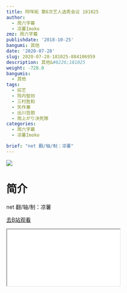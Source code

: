 ```yaml
---
title: 阿咩拓 第6次艺人选秀会议 181025
author:
  - 周六字幕
  - 凉薯Imoko
zmz: 周六字幕
publishdate: '2018-10-25'
bangumi: 其他
date: '2020-07-28'
slug: 2020-07-28-181025-884106959
description: 其他&#8226;181025
weight: -728.0
bangumis:
  - 其他
tags:
  - 综艺
  - 阵内智则
  - 三村胜和
  - 矢作兼
  - 出川哲朗
  - 雨上がり決死隊
categories:
  - 周六字幕
  - 凉薯Imoko

brief: "net 翻/轴/制：凉薯"
---
```

![](https://raw.githubusercontent.com/tcgriffith/owaraisite/master/static/tmpimg/252ab01b51904262f529c18192c0fc4028290bad.jpg.480.jpg)
# 简介  
net
翻/轴/制：凉薯  

[去B站观看](https://www.bilibili.com/video/av884106959/)
<div class ="resp-container"><iframe class="testiframe" src="//player.bilibili.com/player.html?aid=884106959"", scrolling="no", allowfullscreen="true" > </iframe></div> 
